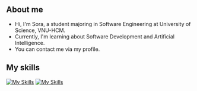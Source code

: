 <!-- ## Hi there 👋 -->

<!--
**vovannam0502/vovannam0502** is a ✨ _special_ ✨ repository because its `README.md` (this file) appears on your GitHub profile.

Here are some ideas to get you started:

- 🔭 I’m currently working on ...
- 🌱 I’m currently learning ...
- 👯 I’m looking to collaborate on ...
- 🤔 I’m looking for help with ...
- 💬 Ask me about ...
- 📫 How to reach me: ...
- 😄 Pronouns: ...
- ⚡ Fun fact: ...
-->

## About me
- Hi, I'm Sora, a student majoring in Software Engineering at University of Science, VNU-HCM.
- Currently, I'm learning about Software Development and Artificial Intelligence.
- You can contact me via my profile.

## My skills
[![My Skills](https://skillicons.dev/icons?i=cpp,python,html,css,js,tailwindcss,react,nodejs)](https://skillicons.dev)
[![My Skills](https://skillicons.dev/icons?i=mongodb,mysql,postgresql,docker,git,github,npm,figma)](https://skillicons.dev)
